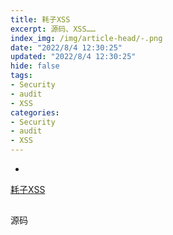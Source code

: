 ```yaml
---
title: 耗子XSS
excerpt: 源码、XSS……
index_img: /img/article-head/-.png
date: "2022/8/4 12:30:25"
updated: "2022/8/4 12:30:25"
hide: false
tags:
- Security
- audit
- XSS
categories:
- Security
- audit
- XSS
---
```


- [](#)


[耗子XSS](https://xss.haozi.me/)

## 

源码
```php

```





